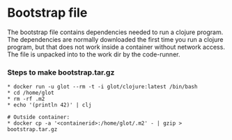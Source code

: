 # Bootstrap file
The bootstrap file contains dependencies needed to run a clojure program.
The dependencies are normally downloaded the first time you run a clojure program,
but that does not work inside a container without network access.
The file is unpacked into to the work dir by the code-runner.

###  Steps to make bootstrap.tar.gz
```
* docker run -u glot --rm -t -i glot/clojure:latest /bin/bash
* cd /home/glot
* rm -rf .m2
* echo '(println 42)' | clj

# Outside container: 
* docker cp -a '<containerid>:/home/glot/.m2' - | gzip > bootstrap.tar.gz
```
